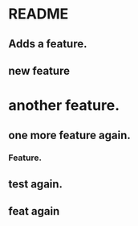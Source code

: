 # README

## Adds a feature.

## new feature

# another feature.

## one more feature again.

### Feature.

## test again.

## feat again